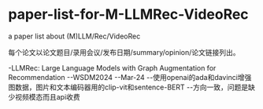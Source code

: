 # paper-list-for-M-LLMRec-VideoRec
a paper list about (M)LLM/Rec/VideoRec

每个论文以论文题目/录用会议/发布日期/summary/opinion/论文链接列出。

-LLMRec: Large Language Models with Graph Augmentation for Recommendation
--WSDM2024
--Mar-24
--使用openai的ada和davinci增强图数据，图片和文本编码器用的clip-vit和sentence-BERT
--方向一致，问题是缺少视频模态而且api收费
